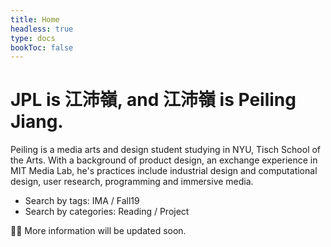 ```yaml
---
title: Home
headless: true
type: docs
bookToc: false
---
```


# JPL is 江沛嶺, and 江沛嶺 is Peiling Jiang.

Peiling is a media arts and design student studying in NYU, Tisch School of the Arts. With a background of product design, an exchange experience in MIT Media Lab, he's practices include industrial design and computational design, user research, programming and immersive media.

- Search by tags: IMA / Fall19 <br>
- Search by categories: Reading / Project

🙆‍♂️ More information will be updated soon.
